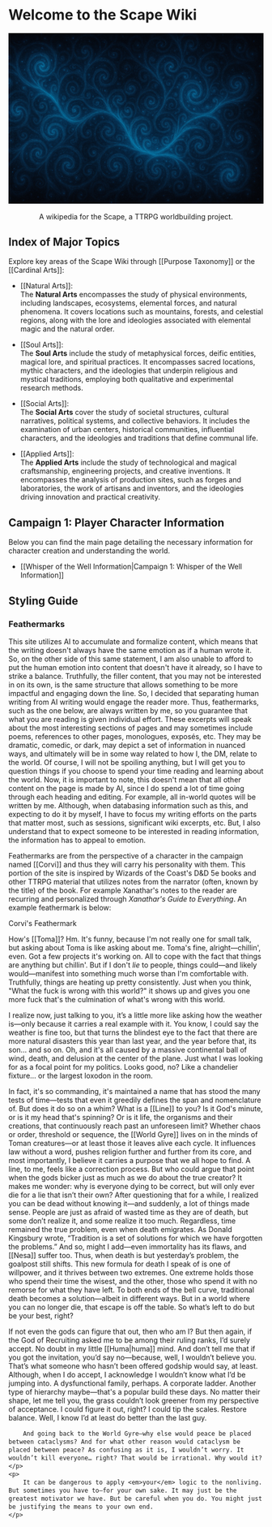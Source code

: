 <!-- wiki-header-section:start -->
# Welcome to the Scape Wiki

![Sourcewaters](wiki_images/Sourcewaters%204.png)

<p style="text-align:center;">A wikipedia for the Scape, a TTRPG worldbuilding project.</p>

<!-- wiki-header-section:end -->

## Index of Major Topics

Explore key areas of the Scape Wiki through [[Purpose Taxonomy]] or the [[Cardinal Arts]]:

- [[Natural Arts]]:  
  The **Natural Arts** encompasses the study of physical environments, including landscapes, ecosystems, elemental forces, and natural phenomena. 
  It covers locations such as mountains, forests, and celestial regions, along with the lore and ideologies associated with elemental magic and the natural order.

- [[Soul Arts]]:  
  The **Soul Arts** include the study of metaphysical forces, deific entities, magical lore, and spiritual practices. It encompasses sacred locations, mythic characters, and the ideologies that underpin religious and mystical traditions, employing both qualitative and experimental research methods.

- [[Social Arts]]:  
  The **Social Arts** cover the study of societal structures, cultural narratives, political systems, and collective behaviors. It includes the examination of urban centers, historical communities, influential characters, and the ideologies and traditions that define communal life.

- [[Applied Arts]]:  
  The **Applied Arts** include the study of technological and magical craftsmanship, engineering projects, and creative inventions. It encompasses the analysis of production sites, such as forges and laboratories, the work of artisans and inventors, and the ideologies driving innovation and practical creativity.

## Campaign 1: Player Character Information

Below you can find the main page detailing the necessary information for character creation and understanding the world.

- [[Whisper of the Well Information|Campaign 1: Whisper of the Well Information]]

## Styling Guide

### Feathermarks

This site utilizes AI to accumulate and formalize content, which means that the writing doesn't always have the same emotion as if a human wrote it. So, on the other side of this same statement, I am also unable to afford to put the human emotion into content that doesn't have it already, so I have to strike a balance. Truthfully, the filler content, that you may not be interested in on its own, is the same structure that allows something to be more impactful and engaging down the line. So, I decided that separating human writing from AI writing would engage the reader more. Thus, feathermarks, such as the one below, are always written by me, so you guarantee that what you are reading is given individual effort. These excerpts will speak about the most interesting sections of pages and may sometimes include poems, references to other pages, monologues, exposés, etc. They may be dramatic, comedic, or dark, may depict a set of information in nuanced ways, and ultimately will be in some way related to how I, the DM, relate to the world. Of course, I will not be spoiling anything, but I will get you to question things if you choose to spend your time reading and learning about the world. Now, it is important to note, this doesn't mean that all other content on the page is made by AI, since I do spend a lot of time going through each heading and editing. For example, all in-world quotes will be written by me. Although, when databasing information such as this, and expecting to do it by myself, I have to focus my writing efforts on the parts that matter most, such as sessions, significant wiki excerpts, etc. But, I also understand that to expect someone to be interested in reading information, the information has to appeal to emotion. 

Feathermarks are from the perspective of a character in the campaign named [[Corvi]] and thus they will carry his personality with them. This portion of the site is inspired by Wizards of the Coast's D&D 5e books and other TTRPG material that utilizes notes from the narrator (often, known by the title) of the book. For example Xanathar's notes to the reader are recurring and personalized through *Xanathar's Guide to Everything*. An example feathermark is below:

<div class="feathermark">
    <p class="feathermark-attribution">Corvi's Feathermark</p>
    <p>
        How's [[Toma]]? Hm. It's funny, because I'm not really one for small talk, but asking about Toma is like asking about me. Toma's fine, alright—chillin', even. Got a few projects it's working on. All to cope with the fact that things are anything but chillin'. But if I don't <em>lie</em> to people, things could—and likely would—manifest into something much worse than I'm comfortable with. Truthfully, things are heating up pretty consistently. Just when you think, "What the fuck is wrong with this world?" it shows up and gives you one more fuck that's the culmination of what's wrong with this world.
    </p>
    <p>
        I realize now, just talking to you, it’s a little more like asking how the weather is—only because it carries a real example with it. You know, I could say the weather is fine too, but that turns the blindest eye to the fact that there are more natural disasters this year than last year, and the year before that, its son… and so on. Oh, and it's all caused by a massive continental ball of wind, death, and delusion at the center of the plane. Just what I was looking for as a focal point for my politics. Looks good, no? Like a chandelier fixture… or the largest loxodon in the room.
    </p>
    <p>
        In fact, it's so commanding, it's maintained a name that has stood the many tests of time—tests that even it greedily defines the span and nomenclature of. But does it do so on a whim? What is a [[Line]] to you? Is it God's minute, or is it my head that's spinning? Or is it life, the organisms and their creations, that continuously reach past an unforeseen limit? Whether chaos or order, threshold or sequence, the [[World Gyre]] lives on in the minds of Toman creatures—or at least those it leaves alive each cycle. It influences law without a word, pushes religion further and further from its core, and most importantly, I believe it carries a purpose that we all hope to find. A line, to me, feels like a correction process. But who could argue that point when the gods bicker just as much as we do about the true creator? 
        It makes me wonder: why is everyone dying to be correct, but will only ever die for a lie that isn’t their own? After questioning that for a while, I realized you can be dead without knowing it—and suddenly, a lot of things made sense. People are just as afraid of wasted time as they are of death, but some don’t realize it, and some realize it too much. Regardless, time remained the true problem, even when death emigrates. 
        As Donald Kingsbury wrote, “Tradition is a set of solutions for which we have forgotten the problems.” And so, might I add—even immortality has its flaws, and [[Nesa]] suffer too. Thus, when death is but yesterday’s problem, the goalpost still shifts. This new formula for death I speak of is one of willpower, and it thrives between two extremes. One extreme holds those who spend their time the wisest, and the other, those who spend it with no remorse for what they have left. 
        To both ends of the bell curve, traditional death becomes a solution—albeit in different ways. But in a world where you can no longer die, that escape is off the table. So what’s left to do but be your best, right?
    </p>
    <p>
        If not even the gods can figure that out, then who am I? But then again, if the God of Recruiting asked me to be among their ruling ranks, I’d surely accept. No doubt in my little [[Huma|huma]] mind. And don’t tell me that if you got the invitation, you’d say no—because, well, I wouldn’t believe you. That’s what someone who hasn’t been offered godship would say, at least. 
        Although, when I do accept, I acknowledge I wouldn’t know what I’d be jumping into. A dysfunctional family, perhaps. A corporate ladder. Another type of hierarchy maybe—that's a popular build these days. No matter their shape, let me tell you, the grass couldn’t look greener from my perspective of acceptance. I could figure it out, right? I could tip the scales. Restore balance. 
        Well, I know I’d at least do better than the last guy.
        
        And going back to the World Gyre—why else would peace be placed between cataclysms? And for what other reason would cataclysm be placed between peace? As confusing as it is, I wouldn’t worry. It wouldn’t kill everyone… right? That would be irrational. Why would it?
    </p>
    <p>
        It can be dangerous to apply <em>your</em> logic to the nonliving. But sometimes you have to—for your own sake. It may just be the greatest motivator we have. But be careful when you do. You might just be justifying the means to your own end.
    </p>
</div>

<!-- not-for-live-publishing:start -->
<!-- obsidian-pull:start -->

<!-- obsidian-pull:end -->
<!-- not-for-live-publishing:end -->